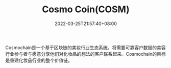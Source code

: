 ﻿---
weight: 
title: "Cosmo Coin(COSM)"
description: "Cosmochain是一个基于区块链的美妆行业生态系统，将需要可靠客户数据的美容行业参与者与愿意分享他们对化妆品的想法的客户联系起来"
date: 2022-03-25T21:57:40+08:00
lastmod: 2022-03-25T16:45:40+08:00
draft: false
authors: ["Metabd"]
featuredImage: "cosmo-coincosm.webp"
link: ""
tags: ["数字代币","Cosmo Coin(COSM)"]
categories: ["navigation"]
navigation: ["数字代币"]
lightgallery: true
toc: true
pinned: false
recommend: false
recommend1: false
---
Cosmochain是一个基于区块链的美妆行业生态系统，将需要可靠客户数据的美容行业参与者与愿意分享他们对化妆品的想法的客户联系起来。Cosmochain的目标是重建化妆品行业的整个价值链。
